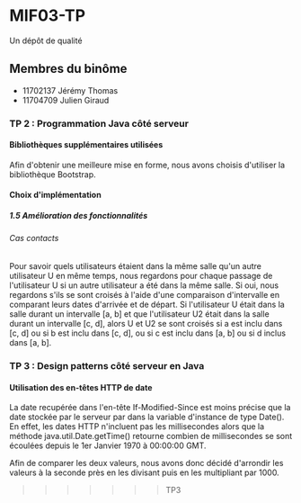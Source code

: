 # MIF03-TP

Un dépôt de qualité

## Membres du binôme

- 11702137 Jérémy Thomas
- 11704709 Julien Giraud

### TP 2 : Programmation Java côté serveur

#### Bibliothèques supplémentaires utilisées

Afin d'obtenir une meilleure mise en forme, nous avons choisis d'utiliser la bibliothèque Bootstrap.

#### Choix d'implémentation

##### 1.5 Amélioration des fonctionnalités

###### Cas contacts

Pour savoir quels utilisateurs étaient dans la même salle qu'un autre utilisateur U en même temps, nous regardons pour chaque passage de l'utilisateur U si un autre utilisateur a été dans la même salle. Si oui, nous regardons s'ils se sont croisés à l'aide d'une comparaison d'intervalle en comparant leurs dates d'arrivée et de départ. Si l'utilisateur U était dans la salle durant un intervalle [a, b] et que l'utilisateur U2 était dans la salle durant un intervalle [c, d], alors U et U2 se sont croisés si a est inclu dans [c, d] ou si b est inclu dans [c, d], ou si c est inclu dans [a, b] ou si d inclus dans [a, b].

### TP 3 : Design patterns côté serveur en Java

#### Utilisation des en-têtes HTTP de date

La date recupérée dans l'en-tête If-Modified-Since est moins précise que la date stockée par le serveur par dans la variable d'instance de type Date(). En effet, les dates HTTP n'incluent pas les millisecondes alors que la méthode java.util.Date.getTime() retourne combien de  millisecondes se sont écoulées depuis le 1er Janvier 1970 à 00:00:00 GMT.

Afin de comparer les deux valeurs, nous avons donc décidé d'arrondir les valeurs à la seconde près en les divisant puis en les multipliant par 1000.
>>>>>>> TP3
